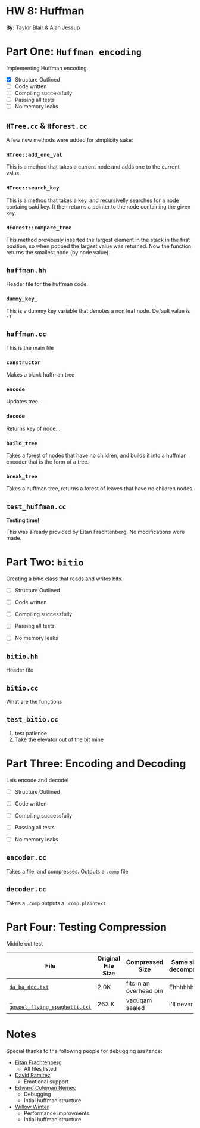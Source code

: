 # HW 8: Huffman

**By:** Taylor Blair & Alan Jessup

# Part One: `Huffman encoding`

Implementing Huffman encoding.

- [x] Structure Outlined
- [ ] Code written
- [ ] Compiling successfully
- [ ] Passing all tests
- [ ] No memory leaks

## `HTree.cc` & `Hforest.cc`

A few new methods were added for simplicity sake:

### `HTree::add_one_val`

This is a method that takes a current node and adds one to the current value.

### `HTree::search_key`

This is a method that takes a key, and recursivelly searches for a node containg said key. It then returns a pointer to the node containing the given key.

### `HForest::compare_tree`

This method previously inserted the largest element in the stack in the first position, so when popped the largest value was returned. Now the function returns the smallest node (by node value).

## `huffman.hh`

Header file for the huffman code.

### `dummy_key_`

This is a dummy key variable that denotes a non leaf node. Default value is `-1`

## `huffman.cc`

This is the main file

### `constructor`

Makes a blank huffman tree

### `encode`

Updates tree...

### `decode`

Returns key of node...

### `build_tree`

Takes a forest of nodes that have no children, and builds it into a huffman encoder that is the form of a tree.

### `break_tree`

Takes a huffman tree, returns a forest of leaves that have no children nodes.


## `test_huffman.cc`

**Testing time!**

This was already provided by Eitan Frachtenberg. No modifications were made.  

# Part Two: `bitio`

Creating a bitio class that reads and writes bits.

- [ ] Structure Outlined
- [ ] Code written
- [ ] Compiling successfully
- [ ] Passing all tests
- [ ] No memory leaks


## `bitio.hh`

Header file

## `bitio.cc`

What are the functions


## `test_bitio.cc`

1. test patience
2. Take the elevator out of the bit mine

# Part Three: Encoding and Decoding

Lets encode and decode!

- [ ] Structure Outlined
- [ ] Code written
- [ ] Compiling successfully
- [ ] Passing all tests
- [ ] No memory leaks


## `encoder.cc`

Takes a file, and compresses. Outputs a `.comp` file

## `decoder.cc`

Takes a `.comp` outputs a `.comp.plaintext`


# Part Four: Testing Compression 

Middle out test

| File |  Original File Size | Compressed Size | Same size post decompression? |
| ---- | ------------------- | --------------- | ----------------------------- |
| [`da_ba_dee.txt`](https://www.musixmatch.com/lyrics/PelleK/Blue-Da-Ba-Dee)| 2.0K | fits in an overhead bin | Ehhhhhhh              |
| [` gospel_flying_spaghetti.txt`](https://archive.org/stream/TheGospelOfTheFlyingSpaghettiMonster/The+Gospel+Of+The+Flying+Spaghetti+Monster_djvu.txt) | 263 K | vacuqam sealed | I'll never tell |


# Notes

Special thanks to the following people for debugging assitance:

 + [Eitan Frachtenberg](https://github.com/eitanf)
	+ All files listed
 + [David Ramirez](https://www.reed.edu/faculty-profiles/profiles/ramirez-david.html)
	+ Emotional support
 + [Edward Coleman Nemec](https://github.com/deeptronos)
	+ Debugging
	+ Intial huffman structure
 + [Willow Winter](https://github.com/RaineWillow)
	+ Performance improvments
	+ Intial huffman structure
